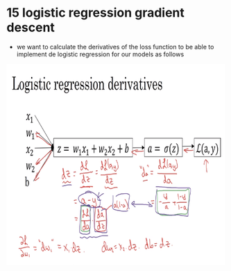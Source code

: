 # 15 logistic regression gradient descent

- we want to calculate the derivatives of the loss function to be able to implement de logistic regression for our models as follows
  
![image](images/image_17.png)